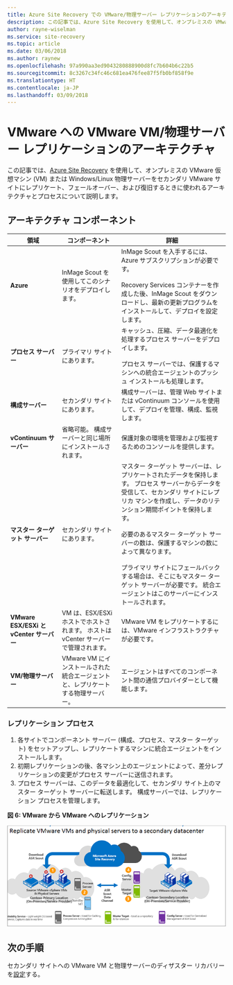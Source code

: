```yaml
---
title: Azure Site Recovery での VMware/物理サーバー レプリケーションのアーキテクチャ | Microsoft Docs
description: この記事では、Azure Site Recovery を使用して、オンプレミスの VMware VM または Windows/Linux 物理サーバーをセカンダリ VMware サイトにレプリケートするときに使用されるコンポーネントとアーキテクチャの概要を説明します
author: rayne-wiselman
ms.service: site-recovery
ms.topic: article
ms.date: 03/06/2018
ms.author: raynew
ms.openlocfilehash: 97a990aa3ed9043280888900d8fc7b604b6c22b5
ms.sourcegitcommit: 8c3267c34fc46c681ea476fee87f5fb0bf858f9e
ms.translationtype: HT
ms.contentlocale: ja-JP
ms.lasthandoff: 03/09/2018
---
```

# <a name="vmware-vmphysical-server-to-vmware-replication-architecture"></a>VMware への VMware VM/物理サーバー レプリケーションのアーキテクチャ

この記事では、[Azure Site Recovery](site-recovery-overview.md) を使用して、オンプレミスの VMware 仮想マシン (VM) または Windows/Linux 物理サーバーをセカンダリ VMware サイトにレプリケート、フェールオーバー、および復旧するときに使われるアーキテクチャとプロセスについて説明します。


## <a name="architectural-components"></a>アーキテクチャ コンポーネント

**領域** | **コンポーネント** | **詳細**
--- | --- | ---
**Azure** | InMage Scout を使用してこのシナリオをデプロイします。 | InMage Scout を入手するには、Azure サブスクリプションが必要です。<br/><br/> Recovery Services コンテナーを作成した後、InMage Scout をダウンロードし、最新の更新プログラムをインストールして、デプロイを設定します。
**プロセス サーバー** | プライマリ サイトにあります。 | キャッシュ、圧縮、データ最適化を処理するプロセス サーバーをデプロイします。<br/><br/> プロセス サーバーでは、保護するマシンへの統合エージェントのプッシュ インストールも処理します。
**構成サーバー** | セカンダリ サイトにあります。 | 構成サーバーは、管理 Web サイトまたは vContinuum コンソールを使用して、デプロイを管理、構成、監視します。
**vContinuum サーバー** | 省略可能。 構成サーバーと同じ場所にインストールされます。 | 保護対象の環境を管理および監視するためのコンソールを提供します。
**マスター ターゲット サーバー** | セカンダリ サイトにあります。 | マスター ターゲット サーバーは、レプリケートされたデータを保持します。 プロセス サーバーからデータを受信して、セカンダリ サイトにレプリカ マシンを作成し、データのリテンション期間ポイントを保持します。<br/><br/> 必要のあるマスター ターゲット サーバーの数は、保護するマシンの数によって異なります。<br/><br/> プライマリ サイトにフェールバックする場合は、そこにもマスター ターゲット サーバーが必要です。 統合エージェントはこのサーバーにインストールされます。
**VMware ESX/ESXi と vCenter サーバー** |  VM は、ESX/ESXi ホストでホストされます。 ホストは vCenter サーバーで管理されます。 | VMware VM をレプリケートするには、VMware インフラストラクチャが必要です。
**VM/物理サーバー** |  VMware VM にインストールされた統合エージェントと、レプリケートする物理サーバー。 | エージェントはすべてのコンポーネント間の通信プロバイダーとして機能します。

### <a name="replication-process"></a>レプリケーション プロセス

1. 各サイトでコンポーネント サーバー (構成、プロセス、マスター ターゲット) をセットアップし、レプリケートするマシンに統合エージェントをインストールします。
2. 初期レプリケーションの後、各マシン上のエージェントによって、差分レプリケーションの変更がプロセス サーバーに送信されます。
3. プロセス サーバーは、このデータを最適化して、セカンダリ サイト上のマスター ターゲット サーバーに転送します。 構成サーバーでは、レプリケーション プロセスを管理します。

**図 6: VMware から VMware へのレプリケーション**

![VMware から VMware](./media/site-recovery-components/vmware-to-vmware.png)



## <a name="next-steps"></a>次の手順

セカンダリ サイトへの VMware VM と物理サーバーのディザスター リカバリーを[設定](vmware-physical-secondary-disaster-recovery.md)する。

